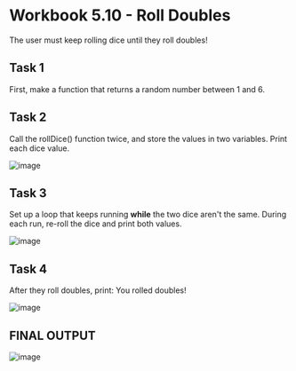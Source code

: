 # Workbook 5.10 - Roll Doubles
The user must keep rolling dice until they roll doubles!

## Task 1
First, make a function that returns a random number between 1 and 6.

## Task 2
Call the rollDice() function twice, and store the values in two variables. Print each dice value.

![image](https://user-images.githubusercontent.com/93065901/194772771-3693e410-24f0-4067-ab0d-41d55ebb634a.png)

## Task 3
Set up a loop that keeps running <b>while</b> the two dice aren't the same. During each run, re-roll the dice and print both values.

![image](https://user-images.githubusercontent.com/93065901/194772795-5cb8ff8f-af0f-412e-ad94-d751ef1e3db1.png)

## Task 4
After they roll doubles, print: You rolled doubles!

![image](https://user-images.githubusercontent.com/93065901/194772805-c4cb939c-3cc4-42d9-b690-097be0a78ef5.png)

## FINAL OUTPUT

![image](https://firebasestorage.googleapis.com/v0/b/learnthepart-75aed.appspot.com/o/images%2Fcb5fa296-c3d6-4eca-9d47-4213d0b90041?alt=media&token=d3a619ff-8c3c-49da-8af8-fc478b2f8c04)
